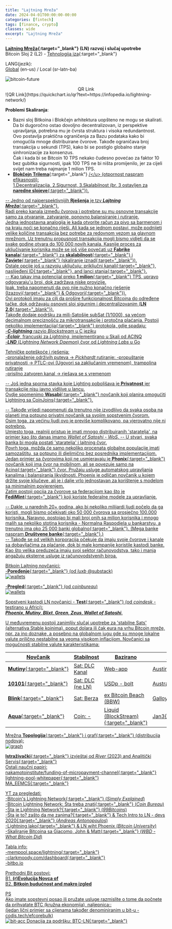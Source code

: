```yaml
---
title: "Lajtning Mreža"
date: 2024-04-01T00:00:00-00:00
categories: [fintech]
tags: [finance, crypto]
classes: wide
excerpt: "Lajtning Mreža"
---
```


**[Lajtning Mreža](https://en.wikipedia.org/wiki/Lightning_Network){:target="_blank"} (LN) razvoj i slučaj upotrebe**<br>
Bitcoin Sloj 2 (L2) - [Tehnologija iza](https://medium.com/coinmonks/the-lightning-network-technology-behind-bitcoins-scaling-solution-915c07455ca8){:target="_blank"}

LANG(jezik):<br>
[Global](https://infopedia.io/lightning-network/) (en-us) / Local (sr-latn-ba)<br>

![bitcoin-future](https://raw.githubusercontent.com/borisdj/borisdj.github.io/main/assets/images/lightning-network/lightning-model.jpg)

<center>QR Link</center>
![QR Link](https://quickchart.io/qr?text=https://infopedia.io/lightning-network/)

**Problemi Skaliranja**:  
* Bazni sloj Bitkoina i Blokčejn arhitektura uopšteno ne mogu se skalirati.
Da bi dugoročno ostao dovoljno decentralizovan, iz perspektive upravljanja, potrebna mu je čvrsta struktura i visoka redundantnost.  
Ovo postavlja praktična ograničenja za Bazu podataka kako bi omogućila mnoge distribuirane čvorove. Takođe ograničava broj transakcija u sekundi (TPS), kako bi se postiglo globalno stanje sinhronizacije za konsenzus.  
Čak i kada bi se Bitcoin 10 TPS nekako čudesno povećao za faktor 10 bez gubitka sigurnosti, ipak 100 TPS ne bi ništa promijenilo, jer za cijeli svijet nam treba najmanje 1 milion TPS.
* [**Blokčejn Trilema**](https://medium.com/@chainway_xyz/the-true-trilemma-for-bitcoin-layers-06855d535b95){:target="_blank"} <u>/\</u> (otpornost naspram efikasnosti):  
1.Decentralizacija, 2.Sigurnost, 3.Skalabilnost (br. 3 ostavljen za [**naredne slojeve**](https://www.minima.global/post/taking-blockchain-scalability-to-the-next-layer){:target="_blank"}).

-- Jedno od najperspektivnijih **Rješenja** je tzv [***Lajtning Mreža***](https://lightning.network/){:target="_blank"}.  
Radi preko kanala između čvorova i potrebne su mu osnovne transakcije samo za otvaranje, zatvaranje, ponovno balansiranje i rutiranje.  
Jedna jednostavna analogija je kada otvorite račun za pivo sa barmenom i na kraju noći se konačno riješi. Ali kada se jednom postavi, može podnijeti velike količine transakcija bez potrebe za redovnom vezom sa glavnom mrežnom.
Uz trenutnu propusnost transakcija mogli bismo vidjeti da se svake godine otvara do 100 000 novih kanala. 
Kasnije proces za uključivanje korisnika može se još više povećati uz [**Fabrike kanala**](https://bitcoinops.org/en/topics/channel-factories/){:target="_blank"} za [**skalabilnost**](https://bitcoin.stackexchange.com/questions/67158/what-are-channel-factories-and-how-do-they-work){:target="_blank"} i [**Zavjete**](https://bitbox.swiss/blog/what-are-bitcoin-covenants/){:target="_blank"} ([skaliranje iznad](https://www.rhinobitcoin.com/blog/bitcoin-covenants-can-we-scale-beyond-100m-users){:target="_blank"}).  
Ostale opcije još u razvoju uključuju: [priključni kanali](https://lightning.engineering/posts/2021-05-26-sidecar-channels/){:target="_blank"}, [naslijeđeni ID](https://github.com/JohnLaw2/btc-iids/blob/main/iids14.pdf){:target="_blank"}, and [lanci stanja](https://medium.com/@RubenSomsen/statechains-non-custodial-off-chain-bitcoin-transfer-1ae4845a4a39){:target="_blank"}.   
-- Kao takav ima potencijal preko [**1 milion**](https://cointelegraph.com/news/bitcoin-lightning-network-vs-visa-and-mastercard-how-do-they-stack-up){:target="_blank"} TPS, upravo odgovaraju'u broj, dok zadržava niske provizije.  
Ipak, treba napomenuti da ovo nije nužno konačno rješenje ([Izazovi](https://www.blockchain-council.org/blockchain/what-is-the-lightning-network/){:target="_blank"} & [Odgovori](https://murchandamus.medium.com/i-have-just-read-jonald-fyookballs-article-https-medium-com-jonaldfyookball-mathematical-fd112d13737a){:target="_blank"}).  
Ovi protokoli imaju za cilj da prošire funkcionalnost Bitcoina do određene tačke, dok održavaju osnovni sloj sigurnim i decentralizovanim ([**LN 2.0**](https://blog.theabacus.io/lightning-network-2-0-b878b9bb356e){:target="_blank"}).  
Takođe dodaje podršku za mili-Satošije subSat (1/1000), sa većom decimalnom preciznošću za mikrotransakcije i protočna plaćanja.
Postoji nekoliko [implementacija](https://medium.com/@fulgur.ventures/an-overview-of-lightning-network-implementations-d670255a6cfa){:target="_blank"} protokola, gdje spadaju:  
-***C-lightning*** razvio *Blockstream* u C jeziku  
-***Eclair***, francuski za *Lightning*, implementirano u Skali od ACINQ  
-***LND*** (*Lightning Network Daemon*) čvor od *Lightning Labs* u Go  

Tehničke poteškoće i rješenja:  
-pronalaženje održivih puteva -> *Pickhardt* rutiranje:
-propuštanje privatnosti -> PTLC-ovi (Ugovori sa zaključanim vremenom), trampolina rutiranje  
-prisilno zatvoren kanal -> rješava se s vremenom

-- Još jedna sporna stavka koje Lighting poboljšava je **Privatnost** jer transakcije nisu javno vidljive u lancu.  
Ovdje spomenimo [**Wasabi**](https://wasabiwallet.io/){:target="_blank"} novčanik koji planira omogućiti [Lightning sa CoinJoins](https://blog.wasabiwallet.io/what-lightning-network-enabled-wabisabi-coinjoins-might-look-like/){:target="_blank"}. 

-- Takođe vrijedi napomenuti da trenutno nije izvodljivo da svaka osoba na planeti ima potpuno privatni novčanik sa svojim sopstvenim čvorom.  
Osim toga, za većinu ljudi ovo je previše komplikovano, pa vjerovatno nije ni potrebno.  
Umjesto toga, realniji pristup je imati mnogo distribuiranih 'staratelja', na primjer kao što danas imamo *Wallet of Satoshi - WoS*.
-- U stvari, svaka banka bi mogla postati 'staratelja' i lajtning čvor.  
Povrh toga, možda će samo nekoliko procenata globalne populacije imati samozaštitu, sa potpuno ili djelimično bez posrednika implementacijom.  
Jedan primjer sa čvorovima koji ne usmjeravaju je [**Phonix**](https://phoenix.acinq.co/){:target="_blank"} novčanik koji ima čvor na mobilnom, ali se povezuje samo na [Acinq](https://acinq.co/){:target="_blank"} čvor. Pružaju usluge automatskog upravljanja kanalima i balansiranja likvidnosti. Phoenix je odličan novčanik u kojem držite svoje ključeve, ali je i dalje vrlo jednostavan za korištenje s modelom sa minimalnim povjerenjem.  
Zatim postoji opcija za čvorove sa federacijom kao što je [**FediMint**](https://fedimint.org/){:target="_blank"} koji koriste federalne modele za upravljanje.  

-- Dakle, u narednih 20+ godina, ako bi nekoliko milijardi ljudi počelo da ga koristi, mogli bismo očekivati oko 50 000 čvorova sa prosječno 100.000 korisnika.
Naravno, postojao bi mali broj onih sa milion korisnika i mnogo malih sa nekoliko stotina korisnika - Normalna Raspodjela u bankarstvu, a trenutno ima oko 25 000 [banki globalno](https://www.linkedin.com/pulse/how-many-banks-globally-david-gyori){:target="_blank"}. (Mega banke naspram [**Društvene banke**](https://www.extractable.com/insights/by-the-numbers-mega-banks-vs-community-banks/){:target="_blank"}.)  
-- Takođe se od velikih korporacija očekuje da imaju svoje čvorove i kanale sa dobavljačima za plaćanje, dok bi male kompanije koristile kastodi banke.  
Kao što velika preduzeća imaju svoj sektor računovodstva, tako i manja angažuju eksterne usluge iz računovodstvenih biroa.  

Bitkoin Lajtning novčanici:  
-[**Poređenje**](https://luxb.substack.com/p/usporedba-lightning-novcanika){:target="_blank"} (od *luxb* @substack)  
![wallets](https://raw.githubusercontent.com/borisdj/borisdj.github.io/main/assets/images/lightning-network/lightning-wallets-all.jpg)

-[**Pregled**](https://www.coinbureau.com/analysis/best-bitcoin-lightning-wallets/){:target="_blank"} (od *coinbureau*)  
![wallets](https://raw.githubusercontent.com/borisdj/borisdj.github.io/main/assets/images/lightning-network/lightning-wallets.jpg)

Sopstveni kastodi LN novčanici - [**Test**](https://www.coindesk.com/consensus-magazine/2024/01/26/which-is-the-best-self-custody-lightning-wallet/){:target="_blank"} (od *coindesk* -testirano u Africi):  
***Phoenix, Mutiny, Blixt, Green, Zeus, Wallet of Satoshi***.

U međuvremenu postoji zanimljiv slučaj upotrebe za 'stabilne Sats' (alternativa Stable koinima), poput dolara ili čak eura na vrhu Bitcoin mreže, npr. za ino doznake, a posebno na globalnom jugu gde su mnoge lokalne valute prilično nestabilne sa veoma visokom inflacijom. Novčanici sa mogućnosti stabilne valute karakteristikama:

| Novčanik | Stabilnost | Bazirano | Org/lokacija |
| -----  | ---------- | -------- | ------------- |
| [**Mutiny**](https://www.mutinywallet.com/){:target="_blank"} | Sat: DLC Kanal | Web-app | Austin TX |
| [**10101**](https://10101.finance/){:target="_blank"} | Sat: DLC (ne LN) | USDp - bolt | Australia |
| [**Blink**](https://www.blink.sv/){:target="_blank"}  | Sat: Berza | ex Bitcoin Beach (BBW) | [Galloy](https://galoy.io/){:target="_blank"} |
| [**Aqua**](https://aquawallet.io/){:target="_blank"}  | Coin: - | [Liquid (BlockStream)](https://liquid.net/){:target="_blank"} | [Jan3](https://jan3.com/){:target="_blank"} |

Mrežna [**Topologija**](https://appliednetsci.springeropen.com/articles/10.1007/s41109-023-00602-2){:target="_blank"} i [graf](https://lnrouter.app/graph){:target="_blank"} (distribucija nodova):  
![graph](https://raw.githubusercontent.com/borisdj/borisdj.github.io/main/assets/images/lightning-network/lightning-graph.jpg)

[**Istraživački**](https://river.com/learn/files/river-lightning-report-2023.pdf){:target="_blank"} izvještaj od *River* (2023) and Analitički [Servis](https://1ml.com/){:target="_blank"}  
Ostali naučni papiri:  
[nakamotoinstitute/funding-of-micropayment-channel](https://nakamotoinstitute.org/static/docs/scalable-funding-of-bitcoin-micropayment-channel-networks.pdf){:target="_blank"}  
[lightning-pool-whitepaper](https://lightning.engineering/lightning-pool-whitepaper.pdf){:target="_blank"}  
[MA_EEMCS](https://essay.utwente.nl/80780/1/Wijburg_MA_EEMCS.pdf){:target="_blank"}  

YT za pregledati:  
-[Bitcoin's Lightning Network](https://www.youtube.com/watch?v=rrr_zPmEiME){:target="_blank"} (*Simply Explained*)  
-[Bitcoin Lightning Network: Šta treba znati](https://www.youtube.com/watch?v=J3cQNpOR_a0){:target="_blank"} (*Coin Bureau*)  
-[Šta je Lightning Network?](https://www.youtube.com/watch?v=pBh4DcM-0pg){:target="_blank"} (*99Bitcoins*)  
-[Šta je to? zašto da me zanima?](https://www.youtube.com/watch?v=AYAreuNzx58&t=39s){:target="_blank"} & [Tech Intro to LN - devs 2020](https://www.youtube.com/watch?v=E1n3sKKPD_k){:target="_blank"} (*Andreas Antonopoulos*)  
-[Lightning lako](https://www.youtube.com/watch?v=nusOl6wb1a4){:target="_blank"} & [LN wiht Phoenix](https://www.youtube.com/watch?v=9j_slmZ7Eyo) (*Bitcoin University*)  
-[Skaliranje Bitcoina sa Giacomo, John & Matt](https://www.youtube.com/watch?v=Iz81W-_X5gw){:target="_blank"} (*WBD - What Bitcoin Did*)  

Tabla info:  
-[mempool.space/lightning](https://mempool.space/lightning){:target="_blank"}  
-[clarkmoody.com/dashboard](https://bitcoin.clarkmoody.com/dashboard/){:target="_blank"}  
-[bitbo.io](https://bitbo.io/target="_blank")  

Prethodni Bit postovi:  
B1. [**(r)Evolucija Novca of**](https://infopedia.io/sr-latn/revolution-of-money/)  
B2. [**Bitkoin budućnost and makro izgled**](https://infopedia.io/sr-latn/bitcoin-future-macro-outlook/)  

PS  
Ako imate sopstevni posao ili pružate usluge razmislite o tome da počnete da prihvatate BTC (kružna ekonomija), naljepnica::  
(jedan lični primjer sa cijenama također denominiranim u bit-u - [codis.tech/efcorebulk](https://codis.tech/efcorebulk))  
![bit-acc](https://raw.githubusercontent.com/borisdj/borisdj.github.io/main/assets/images/lightning-network/bit-acc.png)
Donacija za podršku: [BTC-LN](https://borisdj.net/donation/donate-btc.html){:target="_blank"}  
